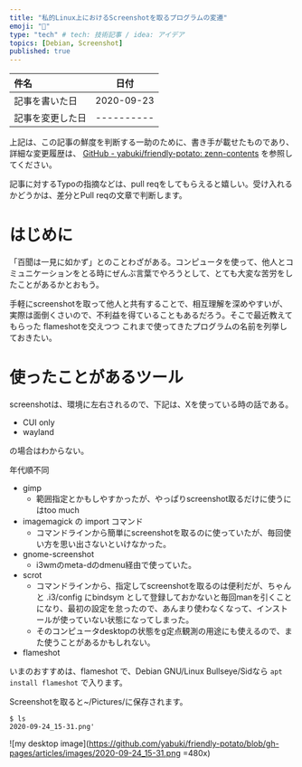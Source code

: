 ```yaml
---
title: "私的Linux上におけるScreenshotを取るプログラムの変遷"
emoji: "📑"
type: "tech" # tech: 技術記事 / idea: アイデア
topics: [Debian, Screenshot]
published: true
---
```


|     件名       |   日付   |
|:----           |:----:|
|記事を書いた日  |2020-09-23|
|記事を変更した日|----------|

上記は、この記事の鮮度を判断する一助のために、書き手が載せたものであり、詳細な変更履歴は、 [GitHub - yabuki/friendly-potato: zenn-contents](https://github.com/yabuki/friendly-potato) を参照してください。

記事に対するTypoの指摘などは、pull reqをしてもらえると嬉しい。受け入れるかどうかは、差分とPull reqの文章で判断します。


# はじめに

「百聞は一見に如かず」とのことわざがある。コンピュータを使って、他人とコミュニケーションをとる時にぜんぶ言葉でやろうとして、とても大変な苦労をしたことがあるかとおもう。

手軽にscreenshotを取って他人と共有することで、相互理解を深めやすいが、実際は面倒くさいので、不利益を得ていることもあるだろう。そこで最近教えてもらった flameshotを交えつつ
これまで使ってきたプログラムの名前を列挙しておきたい。

# 使ったことがあるツール

screenshotは、環境に左右されるので、下記は、Xを使っている時の話である。

* CUI only
* wayland

の場合はわからない。

年代順不同

* gimp
  * 範囲指定とかもしやすかったが、やっぱりscreenshot取るだけに使うにはtoo much
* imagemagick の import コマンド
  * コマンドラインから簡単にscreenshotを取るのに使っていたが、毎回使い方を思い出さないといけなかった。
* gnome-screenshot
  * i3wmのmeta-dのdmenu経由で使っていた。
* scrot
  * コマンドラインから、指定してscreenshotを取るのは便利だが、ちゃんと .i3/config にbindsym として登録しておかないと毎回manを引くことになり、最初の設定を怠ったので、あんまり使わなくなって、インストールが使っていない状態になってしまった。
  * そのコンピュータdesktopの状態をg定点観測の用途にも使えるので、また使うことがあるかもしれない。
* flameshot

いまのおすすめは、flameshot で、Debian GNU/Linux Bullseye/Sidなら `apt install flameshot` で入ります。

Screenshotを取ると~/Pictures/に保存されます。

```
$ ls
2020-09-24_15-31.png'
```

![my desktop image](https://github.com/yabuki/friendly-potato/blob/gh-pages/articles/images/2020-09-24_15-31.png =480x)
